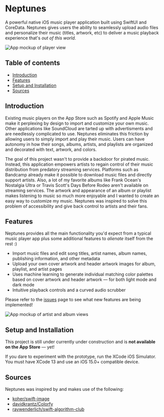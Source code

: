 # Neptunes

A powerful native iOS music player application built using SwiftUI and CoreData. Neptunes gives users the ability to seamlessly upload audio files and personalize their music (titles, artwork, etc) to deliver a music playback experience that's *out of this world*.

![App mockup of player view](https://i.imgur.com/wR2dENi.png)

## Table of contents
* [Introduction](#introduction)
* [Features](#technologies)
* [Setup and Installation](#setup-and-installation)
* [Sources](#sources)

## Introduction
Existing music players on the App Store such as Spotify and Apple Music make it perplexing by design to import and customize your own music. Other applications like SoundCloud are tarted up with advertisments and are needlessly complicated to use. Neptunes eliminates this friction by allowing users to simply import and play their music. Users can have autonomy in how their songs, albums, artists, and playlists are organized and decorated with text, artwork, and colors. 

The goal of this project wasn't to provide a backdoor for pirated music. Instead, this application empowers artists to regain control of their music distribution from predatory streaming services. Platforms such as Bandcamp already make it possible to download music files and directly support artists. Also, a lot of my favorite albums like Frank Ocean's Nostalgia Ultra or Travis Scott's Days Before Rodeo aren't available on streaming services. The artwork and appearance of an album or playlist makes listening to music so much more enjoyable and I wanted to create an easy way to customize my music. Neptunes was inspired to solve this problem of accessibility and give back control to artists and their fans.

## Features
Neptunes provides all the main functionality you'd expect from a typical music player app plus some additional features to *alienate* itself from the rest :)
* Import music files and edit song titles, artist names, album names, publishing information, and other metadata
* Upload your own cover artwork and header artwork images for album, playlist, and artist pages
* Uses machine learning to generate individual matching color palettes based on cover artwork and header artwork — for both light mode and dark mode
* Intuitive playback controls and a curved audio scrubber

Please refer to the [issues](https://github.com/tsaruggan/neptunes/issues) page to see what new features are being implemented!

![App mockup of artist and album views](https://i.imgur.com/JhrwIR8.png)
	
## Setup and Installation
This project is still under currently under construction and is **not available on the App Store** — yet!

If you dare to experiment with the prototype, run the XCode iOS Simulator. You must have XCode 13 and use an iOS 15.0+ compatible device.

## Sources
Neptunes was inspired by and makes use of the following:
* [koher/swift-image](https://github.com/koher/swift-image)
* [davidkrantz/Colorfy](https://github.com/davidkrantz/Colorfy)
* [raywenderlich/swift-algorithm-club](https://github.com/raywenderlich/swift-algorithm-club)